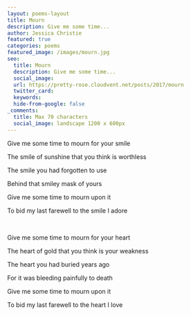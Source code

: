 ```yaml
---
layout: poems-layout
title: Mourn
description: Give me some time...
author: Jessica Christie
featured: true
categories: poems
featured_image: /images/mourn.jpg
seo:
  title: Mourn
  description: Give me some time...
  social_image:
  url: https://pretty-rose.cloudvent.net/posts/2017/mourn
  twitter_card:
  keywords:
  hide-from-google: false
_comments:
  title: Max 70 characters
  social_image: landscape 1200 x 600px
---
```

Give me some time to mourn for your smile

The smile of sunshine that you think is worthless

The smile you had forgotten to use

Behind that smiley mask of yours

Give me some time to mourn upon it

To bid my last farewell to the smile I adore

&nbsp;

Give me some time to mourn for your heart

The heart of gold that you think is your weakness

The heart you had buried years ago

For it was bleeding painfully to death

Give me some time to mourn upon it

To bid my last farewell to the heart I love

&nbsp;
